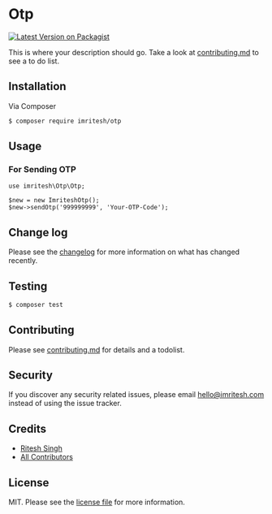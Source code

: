 # Otp

[![Latest Version on Packagist][ico-version]][link-packagist]

This is where your description should go. Take a look at [contributing.md](contributing.md) to see a to do list.

## Installation

Via Composer

```bash
$ composer require imritesh/otp
```

## Usage

### For Sending OTP

```
use imritesh\Otp\Otp;

$new = new ImriteshOtp();
$new->sendOtp('999999999', 'Your-OTP-Code');

```

## Change log

Please see the [changelog](changelog.md) for more information on what has changed recently.

## Testing

```bash
$ composer test
```

## Contributing

Please see [contributing.md](contributing.md) for details and a todolist.

## Security

If you discover any security related issues, please email hello@imritesh.com instead of using the issue tracker.

## Credits

-   [Ritesh Singh][link-author]
-   [All Contributors][link-contributors]

## License

MIT. Please see the [license file](license.md) for more information.

[ico-version]: https://img.shields.io/packagist/v/imritesh/otp.svg?style=flat-square
[link-packagist]: https://packagist.org/packages/riteshsingh1/otp
[link-author]: https://github.com/1124ritesh
[link-contributors]: ../../contributors
